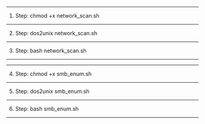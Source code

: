 ---------------------------------------------------
1. Step: 
chmod +x network_scan.sh
---------------------------------------------------
2. Step: 
dos2unix network_scan.sh
---------------------------------------------------
3. Step: 
bash network_scan.sh
---------------------------------------------------
---------------------------------------------------
4. Step:
chmod +x smb_enum.sh
---------------------------------------------------
5. Step: 
dos2unix smb_enum.sh
---------------------------------------------------
6. Step: 
bash smb_enum.sh
---------------------------------------------------
